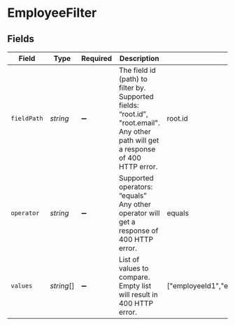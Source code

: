 # EmployeeFilter


## Fields

| Field                                                                                                                                         | Type                                                                                                                                          | Required                                                                                                                                      | Description                                                                                                                                   | Example                                                                                                                                       |
| --------------------------------------------------------------------------------------------------------------------------------------------- | --------------------------------------------------------------------------------------------------------------------------------------------- | --------------------------------------------------------------------------------------------------------------------------------------------- | --------------------------------------------------------------------------------------------------------------------------------------------- | --------------------------------------------------------------------------------------------------------------------------------------------- |
| `fieldPath`                                                                                                                                   | *string*                                                                                                                                      | :heavy_minus_sign:                                                                                                                            | The field id (path) to filter by.<br /> Supported fields: “root.id”, "root.email".<br />Any other path will get a response of 400 HTTP error. | root.id                                                                                                                                       |
| `operator`                                                                                                                                    | *string*                                                                                                                                      | :heavy_minus_sign:                                                                                                                            | Supported operators: “equals” <br /> Any other operator will get a response of 400 HTTP error.                                                | equals                                                                                                                                        |
| `values`                                                                                                                                      | *string*[]                                                                                                                                    | :heavy_minus_sign:                                                                                                                            | List of values to compare. <br /> Empty list will result in 400 HTTP error.                                                                   | ["employeeId1","employeeId2","employeeId3"]                                                                                                   |